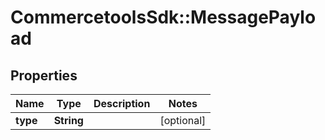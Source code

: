 # CommercetoolsSdk::MessagePayload

## Properties
Name | Type | Description | Notes
------------ | ------------- | ------------- | -------------
**type** | **String** |  | [optional] 

